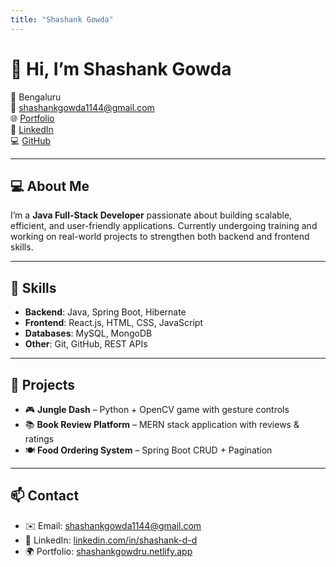 ```yaml
---
title: "Shashank Gowda"
---
```


# 👋 Hi, I’m Shashank Gowda  

📍 Bengaluru  
📧 [shashankgowda1144@gmail.com](mailto:shashankgowda1144@gmail.com)  
🌐 [Portfolio](https://shashankgowdru.netlify.app)  
🔗 [LinkedIn](https://linkedin.com/in/shashank-d-d)  
💻 [GitHub](https://github.com/shashankgowda1144)  

---

## 💻 About Me
I’m a **Java Full-Stack Developer** passionate about building scalable, efficient, and user-friendly applications. Currently undergoing training and working on real-world projects to strengthen both backend and frontend skills.  

---

## 🚀 Skills
- **Backend**: Java, Spring Boot, Hibernate  
- **Frontend**: React.js, HTML, CSS, JavaScript  
- **Databases**: MySQL, MongoDB  
- **Other**: Git, GitHub, REST APIs  

---

## 📂 Projects
- 🎮 **Jungle Dash** – Python + OpenCV game with gesture controls  
- 📚 **Book Review Platform** – MERN stack application with reviews & ratings  
- 🍽 **Food Ordering System** – Spring Boot CRUD + Pagination  

---

## 📫 Contact
- ✉️ Email: shashankgowda1144@gmail.com  
- 🔗 LinkedIn: [linkedin.com/in/shashank-d-d](https://linkedin.com/in/shashank-d-d)  
- 🌍 Portfolio: [shashankgowdru.netlify.app](https://shashankgowdru.netlify.app)  
